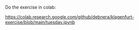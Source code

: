 Do the exercise in colab:

https://colab.research.google.com/github/debnera/klagenfurt-exercise/blob/main/tuesday.ipynb
